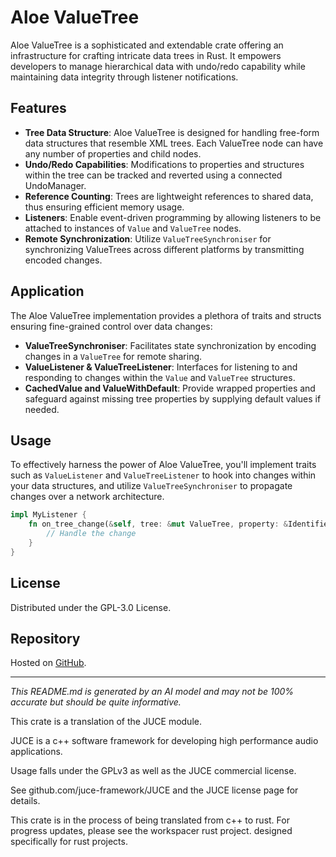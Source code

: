 # Aloe ValueTree

Aloe ValueTree is a sophisticated and extendable crate offering an infrastructure for crafting intricate data trees in Rust. It empowers developers to manage hierarchical data with undo/redo capability while maintaining data integrity through listener notifications.

## Features

- **Tree Data Structure**: Aloe ValueTree is designed for handling free-form data structures that resemble XML trees. Each ValueTree node can have any number of properties and child nodes.
- **Undo/Redo Capabilities**: Modifications to properties and structures within the tree can be tracked and reverted using a connected UndoManager.
- **Reference Counting**: Trees are lightweight references to shared data, thus ensuring efficient memory usage.
- **Listeners**: Enable event-driven programming by allowing listeners to be attached to instances of `Value` and `ValueTree` nodes.
- **Remote Synchronization**: Utilize `ValueTreeSynchroniser` for synchronizing ValueTrees across different platforms by transmitting encoded changes.

## Application
The Aloe ValueTree implementation provides a plethora of traits and structs ensuring fine-grained control over data changes:

- **ValueTreeSynchroniser**: Facilitates state synchronization by encoding changes in a `ValueTree` for remote sharing.
- **ValueListener & ValueTreeListener**: Interfaces for listening to and responding to changes within the `Value` and `ValueTree` structures.
- **CachedValue and ValueWithDefault**: Provide wrapped properties and safeguard against missing tree properties by supplying default values if needed.

## Usage
To effectively harness the power of Aloe ValueTree, you'll implement traits such as `ValueListener` and `ValueTreeListener` to hook into changes within your data structures, and utilize `ValueTreeSynchroniser` to propagate changes over a network architecture.

```rust
impl MyListener {
    fn on_tree_change(&self, tree: &mut ValueTree, property: &Identifier) {
        // Handle the change
    }
}
```

## License
Distributed under the GPL-3.0 License.

## Repository
Hosted on [GitHub](https://github.com/klebs6/aloe-rs).

---

*This README.md is generated by an AI model and may not be 100% accurate but should be quite informative.*

This crate is a translation of the JUCE module.

JUCE is a c++ software framework for developing high performance audio applications.

Usage falls under the GPLv3 as well as the JUCE commercial license.

See github.com/juce-framework/JUCE and the JUCE license page for details.

This crate is in the process of being translated from c++ to rust. For progress updates, please see the workspacer rust project. designed specifically for rust projects.
